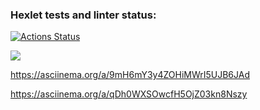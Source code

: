 ### Hexlet tests and linter status:
[![Actions Status](https://github.com/Sekira22/frontend-project-44/workflows/hexlet-check/badge.svg)](https://github.com/Sekira22/frontend-project-44/actions)

<!-- Maintainability -->
<a href="https://codeclimate.com/github/Sekira22/frontend-project-44/maintainability"><img src="https://api.codeclimate.com/v1/badges/dd37d2648a4f3ef299d0/maintainability" /></a>

<!-- Asciinema -->
https://asciinema.org/a/9mH6mY3y4ZOHiMWrI5UJB6JAd

https://asciinema.org/a/qDh0WXSOwcfH5OjZ03kn8Nszy